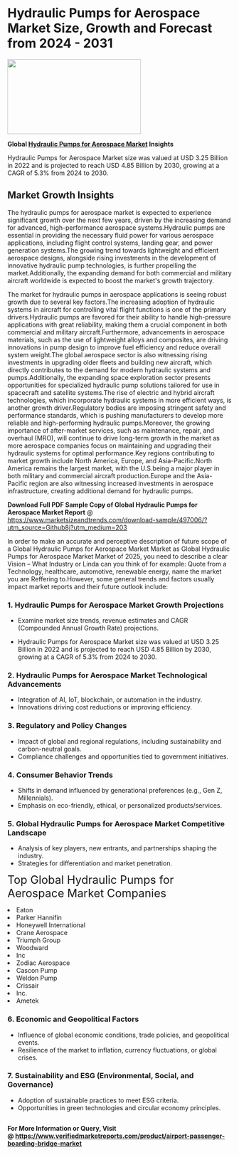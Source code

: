 <H1>Hydraulic Pumps for Aerospace Market Size, Growth and Forecast from 2024 - 2031</H1><img class="aligncenter size-medium wp-image-584254" src="https://thirdeyenews.in/wp-content/uploads/2024/09/Global-Market-Research-300x168.jpeg" alt="" width="300" height="168" /><p><strong>Global&nbsp;<a href="https://www.marketsizeandtrends.com/download-sample/497006/?utm_source=Github8j?utm_medium=203">Hydraulic Pumps for Aerospace Market</a> Insights</strong></p><p>Hydraulic Pumps for Aerospace Market size was valued at USD 3.25 Billion in 2022 and is projected to reach USD 4.85 Billion by 2030, growing at a CAGR of 5.3% from 2024 to 2030.</p><p><h2>Market Growth Insights</h2> <p>The hydraulic pumps for aerospace market is expected to experience significant growth over the next few years, driven by the increasing demand for advanced, high-performance aerospace systems.Hydraulic pumps are essential in providing the necessary fluid power for various aerospace applications, including flight control systems, landing gear, and power generation systems.The growing trend towards lightweight and efficient aerospace designs, alongside rising investments in the development of innovative hydraulic pump technologies, is further propelling the market.Additionally, the expanding demand for both commercial and military aircraft worldwide is expected to boost the market's growth trajectory.</p> <p>The market for hydraulic pumps in aerospace applications is seeing robust growth due to several key factors.The increasing adoption of hydraulic systems in aircraft for controlling vital flight functions is one of the primary drivers.Hydraulic pumps are favored for their ability to handle high-pressure applications with great reliability, making them a crucial component in both commercial and military aircraft.Furthermore, advancements in aerospace materials, such as the use of lightweight alloys and composites, are driving innovations in pump design to improve fuel efficiency and reduce overall system weight.The global aerospace sector is also witnessing rising investments in upgrading older fleets and building new aircraft, which directly contributes to the demand for modern hydraulic systems and pumps.Additionally, the expanding space exploration sector presents opportunities for specialized hydraulic pump solutions tailored for use in spacecraft and satellite systems.The rise of electric and hybrid aircraft technologies, which incorporate hydraulic systems in more efficient ways, is another growth driver.Regulatory bodies are imposing stringent safety and performance standards, which is pushing manufacturers to develop more reliable and high-performing hydraulic pumps.Moreover, the growing importance of after-market services, such as maintenance, repair, and overhaul (MRO), will continue to drive long-term growth in the market as more aerospace companies focus on maintaining and upgrading their hydraulic systems for optimal performance.Key regions contributing to market growth include North America, Europe, and Asia-Pacific.North America remains the largest market, with the U.S.being a major player in both military and commercial aircraft production.Europe and the Asia-Pacific region are also witnessing increased investments in aerospace infrastructure, creating additional demand for hydraulic pumps.</p> <p><span class=""><strong>Download Full PDF Sample Copy of Global Hydraulic Pumps for Aerospace Market Report</strong> @ <a href="https://www.marketsizeandtrends.com/download-sample/497006/?utm_source=Github8j?utm_medium=203" target="_blank">https://www.marketsizeandtrends.com/download-sample/497006/?utm_source=Github8j?utm_medium=203</a></span></p><p>In order to make an accurate and perceptive description of future scope of a Global&nbsp;Hydraulic Pumps for Aerospace Market Market as Global&nbsp;Hydraulic Pumps for Aerospace Market Market of 2025, you need to describe a clear Vision &ndash; What Industry or Linda can you think of for example: Quote from a Technology, healthcare, automotive, renewable energy, name the market you are Reffering to.However, some general trends and factors usually impact market reports and their future outlook include:</p><h3>1.&nbsp;<strong>Hydraulic Pumps for Aerospace Market Growth Projections</strong></h3><ul><li>Examine market size trends, revenue estimates and CAGR (Compounded Annual Growth Rate) projections.</li><li><p>Hydraulic Pumps for Aerospace Market size was valued at USD 3.25 Billion in 2022 and is projected to reach USD 4.85 Billion by 2030, growing at a CAGR of 5.3% from 2024 to 2030.</p></li></ul><h3>2.&nbsp;<strong>Hydraulic Pumps for Aerospace Market Technological Advancements</strong></h3><ul><li>Integration of AI, IoT, blockchain, or automation in the industry.</li><li>Innovations driving cost reductions or improving efficiency.</li></ul><h3>3.&nbsp;<strong>Regulatory and Policy Changes</strong></h3><ul><li>Impact of global and regional regulations, including sustainability and carbon-neutral goals.</li><li>Compliance challenges and opportunities tied to government initiatives.</li></ul><h3>4.&nbsp;<strong>Consumer Behavior Trends</strong></h3><ul><li>Shifts in demand influenced by generational preferences (e.g., Gen Z, Millennials).</li><li>Emphasis on eco-friendly, ethical, or personalized products/services.</li></ul><h3>5.&nbsp;<strong>Global Hydraulic Pumps for Aerospace Market Competitive Landscape</strong></h3><ul><li>Analysis of key players, new entrants, and partnerships shaping the industry.</li><li>Strategies for differentiation and market penetration.</li></ul><p data-pm-slice="1 1 []"><span style="color: inherit; font-family: inherit; font-size: 25px;">Top Global Hydraulic Pumps for Aerospace Market Companies</span></p><div class="" data-test-id=""><p><li>Eaton</li><li> Parker Hannifin</li><li> Honeywell International</li><li> Crane Aerospace</li><li> Triumph Group</li><li> Woodward</li><li> Inc</li><li> Zodiac Aerospace</li><li> Cascon Pump</li><li> Weldon Pump</li><li> Crissair</li><li> Inc.</li><li> Ametek</li></p></div><h3>6.&nbsp;<strong>Economic and Geopolitical Factors</strong></h3><ul><li>Influence of global economic conditions, trade policies, and geopolitical events.</li><li>Resilience of the market to inflation, currency fluctuations, or global crises.</li></ul><h3>7.&nbsp;<strong>Sustainability and ESG (Environmental, Social, and Governance)</strong></h3><ul><li>Adoption of sustainable practices to meet ESG criteria.</li><li>Opportunities in green technologies and circular economy principles.</li></ul><h2><strong style="font-size: 14px;">For More Information or Query, Visit @&nbsp;</strong><a style="background-color: #ffffff; font-size: 14px;" href="https://www.marketsizeandtrends.com/report/hydraulic-pumps-for-aerospace-market/" target="_blank">https://www.verifiedmarketreports.com/product/airport-passenger-boarding-bridge-market</a></h2>